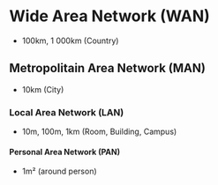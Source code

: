 # Wide Area Network (WAN)
- 100km, 1 000km (Country)
## Metropolitain Area Network (MAN) 
- 10km (City)
### Local Area Network (LAN)
- 10m, 100m, 1km (Room, Building, Campus)
#### Personal Area Network (PAN)
- 1m² (around person)
